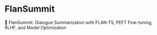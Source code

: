 # FlanSummit
🚀 FlanSummit: Dialogue Summarization with FLAN-T5, PEFT Fine-tuning, RLHF, and Model Optimization
